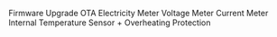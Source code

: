 Firmware Upgrade OTA
Electricity Meter
Voltage Meter
Current Meter
Internal Temperature Sensor + Overheating Protection
